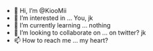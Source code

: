 - 👋 Hi, I’m @KiooMii
- 👀 I’m interested in ... You, jk
- 🌱 I’m currently learning ... nothing
- 💞️ I’m looking to collaborate on ... on twitter? jk
- 📫 How to reach me ... my heart?

<!---
KiooMii/KiooMii is a ✨ special ✨ repository because its `README.md` (this file) appears on your GitHub profile.
You can click the Preview link to take a look at your changes.
--->
